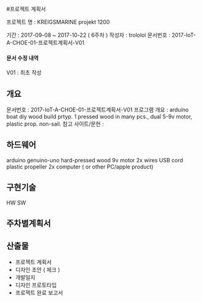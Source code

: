 #프로젝트 계획서

프로젝트 명 : KREIGSMARINE projekt 1200

기간 : 2017-09-08 ~ 2017-10-22 ( 6주차 )
작성자 : trololol
문서번호 : 2017-IoT-A-CHOE-01-프로젝트계획서-V01

#### 문서 수정 내역

  V01 : 최초 작성

## 개요

문서번호 : 2017-IoT-A-CHOE-01-프로젝트계획서-V01
프로그램 개요 : arduino boat diy wood build prtyp. 1
pressed wood in many pcs., dual 5-9v motor, plastic prop. 
non-sail.
참고 사이트/문헌 :

## 하드웨어

  arduino genuino-uno
  hard-pressed wood
  9v motor 2x
  wires
  USB cord
  plastic propeller 2x
  computer ( or other PC/apple product)


## 구현기술

HW 
SW 

## 주차별계획서

## 산출물
 - 프로젝트 계획서
 - 디자인 초안 ( 체크 )
 - 개발일지
 - 디자인 프로토타입
 - 프로젝트 완료 보고서